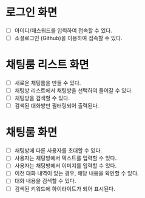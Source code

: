 # 로그인 화면

- [ ] 아이디/패스워드를 입력하여 접속할 수 있다.
- [ ] 소셜로그인 (Github)을 이용하여 접속할 수 있다.

# 채팅룸 리스트 화면

- [ ] 새로운 채팅룸을 만들 수 있다.
- [ ] 채팅방 리스트에서 채팅방을 선택하여 들어갈 수 있다.
- [ ] 채팅방을 검색할 수 있다.
- [ ] 검색된 대화방만 필터링되어 출력된다.

# 채팅룸 화면

- [ ] 채팅방에 다른 사용자를 초대할 수 있다.
- [ ] 사용자는 채팅방에서 텍스트를 입력할 수 있다.
- [ ] 사용자는 채팅방에서 이미지를 입력할 수 있다.
- [ ] 이전 대화 내역이 있는 경우, 해당 내용을 확인할 수 있다.
- [ ] 대화 내용을 검색할 수 있다.
- [ ] 검색된 키워드에 하이라이트가 되어 표시된다. 